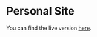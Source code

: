 # Personal Site

You can find the live version [here][site].

[site]: http://gabrielm0.github.io/


